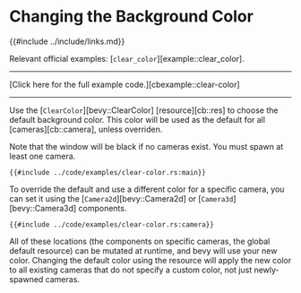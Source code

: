 # Changing the Background Color

{{#include ../include/links.md}}

Relevant official examples:
[`clear_color`][example::clear_color].

---

[Click here for the full example code.][cbexample::clear-color]

---

Use the [`ClearColor`][bevy::ClearColor] [resource][cb::res] to choose the
default background color. This color will be used as the default for all
[cameras][cb::camera], unless overriden.

Note that the window will be black if no cameras exist. You must spawn at
least one camera.

```rust,no_run,noplayground
{{#include ../code/examples/clear-color.rs:main}}
```

To override the default and use a different color for a specific
camera, you can set it using the [`Camera2d`][bevy::Camera2d] or
[`Camera3d`][bevy::Camera3d] components.

```rust,no_run,noplayground
{{#include ../code/examples/clear-color.rs:camera}}
```

All of these locations (the components on specific cameras, the global
default resource) can be mutated at runtime, and bevy will use your new color.
Changing the default color using the resource will apply the new color to all
existing cameras that do not specify a custom color, not just newly-spawned
cameras.
